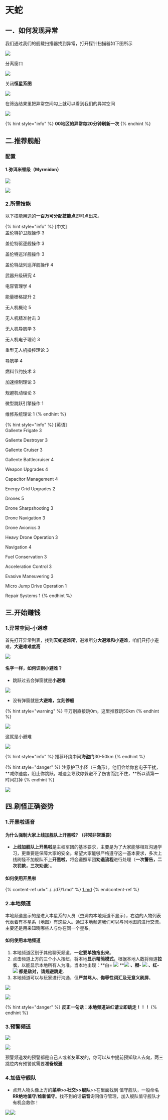# 天蛇

## 一．如何发现异常

我们通过我们的舰载扫描器找到异常，打开探针扫描器如下图所示

![](../../.gitbook/assets/64e63012b07eca808ad9e5ac862397dda3448393.png)

分离窗口

![](../../.gitbook/assets/QQ图片20210826163937.png)

关闭**恒星系图**

![](../../.gitbook/assets/QQ截图20210826164029.jpg)

在筛选结果里把异常空间勾上就可以看到我们的异常空间

![](../../.gitbook/assets/QQ截图20210826164302.jpg)

{% hint style="info" %}
**00地区的异常每20分钟刷新一次**
{% endhint %}

## **二.推荐**舰船

### 配置

#### 1.弥洱米顿级（Myrmidon）

![](../../.gitbook/assets/QQ图片20211017200010.png)

![](../../.gitbook/assets/QQ图片20211017200211.png)

### 2.所需技能

以下技能用送的**一百万可分配技能点**即可点出来。

{% hint style="info" %}
\[中文]\
盖伦特护卫舰操作 3&#x20;

盖伦特驱逐舰操作 3&#x20;

盖伦特巡洋舰操作 3&#x20;

盖伦特战列巡洋舰操作 4



武器升级研究 4&#x20;

电容管理学 4&#x20;

能量栅格提升 2



无人机概论 5&#x20;

无人机精准射击 3&#x20;

无人机导航学 3&#x20;

无人机电子理论 3&#x20;

重型无人机操控理论 3



导航学 4&#x20;

燃料节约技术 3&#x20;

加速控制理论 3&#x20;

规避机动理论 3&#x20;

微型跳跃引擎操作 1



维修系统理论 1
{% endhint %}

{% hint style="info" %}
\[英语]\
Gallente Frigate 3&#x20;

Gallente Destroyer 3&#x20;

Gallente Cruiser 3&#x20;

Gallente Battlecruiser 4



Weapon Upgrades 4&#x20;

Capacitor Management 4&#x20;

Energy Grid Upgrades 2



Drones 5&#x20;

Drone Sharpshooting 3&#x20;

Drone Navigation 3&#x20;

Drone Avionics 3&#x20;

Heavy Drone Operation 3



Navigation 4&#x20;

Fuel Conservation 3&#x20;

Acceleration Control 3&#x20;

Evasive Maneuvering 3&#x20;

Micro Jump Drive Operation 1



Repair Systems 1
{% endhint %}

## 三.开始赚钱

### 1.异常空间-小避难

首先打开异常列表，找到**天蛇避难所**，避难所分**大避难和小避难**，咱们只打小避难，**大避难难度高**

![](../../.gitbook/assets/QQ图片20211018124710.png)

#### 名字一样，如何识别小避难？

* 跳跃过去会弹窗就是**小避难**

![](../../.gitbook/assets/QQ图片20211018163922.png)

* 没有弹窗就是**大避难，立刻停船**

{% hint style="warning" %}
千万别直接跳0m，这里推荐跳50km
{% endhint %}

![](../../.gitbook/assets/QQ图片20211018165545.png)

这就是小避难

![](../../.gitbook/assets/QQ图片20211018165839.png)

{% hint style="info" %}
推荐环绕中间**海盗门**30-50km
{% endhint %}

{% hint style="danger" %}
注意护卫小怪（三角形），他们会给你套电子干扰，**减你速度，阻止你跳跃。减速会导致你躲避不了伤害而扛不住，**所以请第一时间打掉
{% endhint %}

![](../../.gitbook/assets/QQ图片20211019212754.png)

## 四.刷怪正确姿势

### 1.开黑啦语音

#### 为什么强制大家上线加舰队上开黑啦? （非常非常重要）

* **上线加舰队上开黑啦**是主权军团的基本要求，主要是为了大家能够相互沟通学习，更重要是保障大家的安全。希望大家能够严格遵守这一基本要求，多次上线刷怪不加舰队不上**开黑啦**，将会遵照军团**劝退流程**进行处理（**一次警告，二次罚款，三次劝退**）。

#### 如何使用开黑啦

{% content-ref url="../../d7/1.md" %}
[1.md](../../d7/1.md)
{% endcontent-ref %}

### 2.本地频道

本地频道显示的是进入本星系的人员（虫洞内本地频道不显示），右边的人物列表代表着有本星系（地图）有这些人。通过本地频道我们可以与同地图的进行交流，主要还是用来知晓哪些人与你在同一个星系。

#### **如何使用本地频道**

1. 本地频道区别于其他聊天频道，**一定要单独拖出来**。
2. 点击频道上方的三个小人按纽，将本地**显示精简模式**，根据本地人数将频道**拉长**，以能显示本地所有人为准。当本地出现：**白= **![](../../.gitbook/assets/QQ截图20210717172036.png)** **![](../../.gitbook/assets/QQ截图20210717171725.png) **、橙- **![](../../.gitbook/assets/QQ截图20210717171826.png) **、红- **![](../../.gitbook/assets/QQ截图20210717171915.png) 都是**敌对**，请**规避跳走**.
3. 本地频道可以与玩家进行沟通，但**严禁骂人、侮辱性词汇及无意义刷屏**。

![](../../.gitbook/assets/QQ截图20210717170908.png)

![](../../.gitbook/assets/QQ截图20210717171227.png)

{% hint style="danger" %}
**反正一句话：本地频道进红请立即跳走！！！**
{% endhint %}

### 3.预警频道

![](../../.gitbook/assets/QQ截图20210826213200.jpg)

![](../../.gitbook/assets/QQ截图20210826214306.jpg)

预警频道发的预警都是自己人或者友军发的，你可以从中提前预知敌人去向，两三跳位内有预警就需要**准备规避**

### **4.加值守舰队**

* 点开人物头像上方的**菜单>>社交>>舰队**>>在里面找到 值守舰队，一般命名**RR绝地值守**/**维新值守**。找不到的话**语音**询问值守管理，加入舰队值守舰队才有机会救你！

![](https://gblobscdn.gitbook.com/assets%2F-MeJ0EAKWonevm0jwKJa%2F-MenNV94ajSAsVGEy8Tz%2F-Mendl5EOxU1HPotEJ8g%2F0%20\(11\).png?alt=media\&token=627588c2-08f3-44a7-9983-cc7faec2faa0)![](../../.gitbook/assets/QQ图片20210912123301.png)

##
